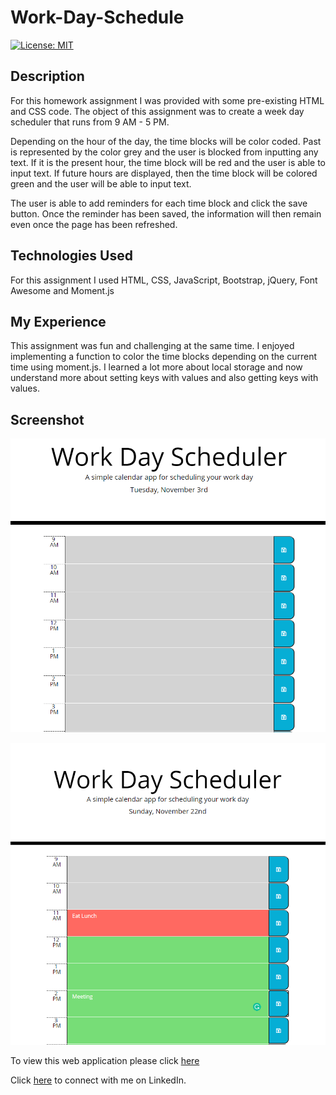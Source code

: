 # Work-Day-Schedule

<p>
    <a href="https://opensource.org/licenses/MIT" rel="nofollow"><img src="https://camo.githubusercontent.com/3ccf4c50a1576b0dd30b286717451fa56b783512/68747470733a2f2f696d672e736869656c64732e696f2f62616467652f4c6963656e73652d4d49542d79656c6c6f772e737667" alt="License: MIT" data-canonical-src="https://img.shields.io/badge/License-MIT-yellow.svg" style="max-width:100%;"></a>
</p>

<h2>Description</h2>

<p>For this homework assignment I was provided with some pre-existing HTML and CSS code. The object of this assignment was to create a week day scheduler that runs from 9 AM - 5 PM. 

Depending on the hour of the day, the time blocks will be color coded. Past is represented by the color grey and the user is blocked from inputting any text. If it is the present hour, the time block will be red and the user is able to input text. If future hours are displayed, then the time block will be colored green and the user will be able to input text.

The user is able to add reminders for each time block and click the save button. Once the reminder has been saved, the information will then remain even once the page has been refreshed.</p>

<h2>Technologies Used</h2>

<p>For this assignment I used HTML, CSS, JavaScript, Bootstrap, jQuery, Font Awesome and Moment.js</p>

<h2>My Experience</h2>

<p>This assignment was fun and challenging at the same time. I enjoyed implementing a function to color the time blocks depending on the current time using moment.js. I learned a lot more about local storage and now understand more about setting keys with values and also getting keys with values.</p>

<h2>Screenshot</h2>

![](/Assets/images/Screenshot.PNG)

![](/Assets/images/Screenshot2.PNG)

<p>
To view this web application please click <a href="https://hustinkava.github.io/Work-Day-Schedule/" rel="nofollow">here</a>
</p>

<p>
Click <a href="https://www.linkedin.com/in/hustin-kava" rel="nofollow">here</a> to connect with me on LinkedIn.
</p>
